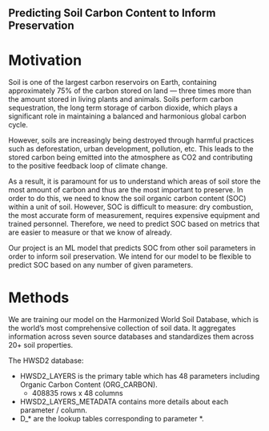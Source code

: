 ## Predicting Soil Carbon Content to Inform Preservation

# Motivation

Soil is one of the largest carbon reservoirs on Earth, containing approximately 75% of the carbon stored on land — three times more than the amount stored in living plants and animals. Soils perform carbon sequestration, the long term storage of carbon dioxide, which plays a significant role in maintaining a balanced and harmonious global carbon cycle.

However, soils are increasingly being destroyed through harmful practices such as deforestation, urban development, pollution, etc. This leads to the stored carbon being emitted into the atmosphere as CO2 and contributing to the positive feedback loop of climate change.

As a result, it is paramount for us to understand which areas of soil store the most amount of carbon and thus are the most important to preserve. In order to do this, we need to know the soil organic carbon content (SOC) within a unit of soil. However, SOC is difficult to measure: dry combustion, the most accurate form of measurement, requires expensive equipment and trained personnel. Therefore, we need to predict SOC based on metrics that are easier to measure or that we know of already. 

Our project is an ML model that predicts SOC from other soil parameters in order to inform soil preservation. We intend for our model to be flexible to predict SOC based on any number of given parameters. 

# Methods

We are training our model on the Harmonized World Soil Database, which is the world’s most comprehensive collection of soil data. It aggregates information across seven source databases and standardizes them across 20+ soil properties. 

The HWSD2 database:
- HWSD2_LAYERS is the primary table which has 48 parameters including Organic Carbon Content (ORG_CARBON).
  - 408835 rows x 48 columns
- HWSD2_LAYERS_METADATA contains more details about each parameter / column.
- D_* are the lookup tables corresponding to parameter *.

